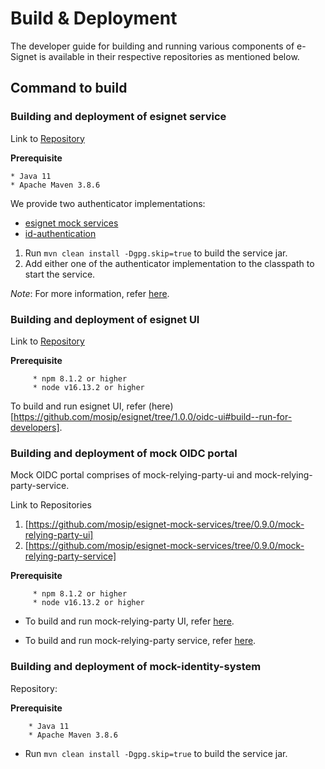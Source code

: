 # Build & Deployment

The developer guide for building and running various components of e-Signet is available in their respective repositories as mentioned below.

## Command to build

### Building and deployment of esignet service

Link to [Repository](https://github.com/mosip/esignet/tree/1.0.0/esignet-service)

**Prerequisite**

```
* Java 11
* Apache Maven 3.8.6
```
We provide two authenticator implementations:

* [esignet mock services](https://github.com/mosip/esignet-mock-services/tree/0.9.0/mock-esignet-integration-impl)
* [id-authentication](https://github.com/mosip/id-authentication/tree/release-1.2.0.1/authentication/esignet-integration-impl)

1. Run `mvn clean install -Dgpg.skip=true` to build the service jar.
2. Add either one of the authenticator implementation to the classpath to start the service.

_Note_: For more information, refer [here](https://docs.esignet.io/integration-guides).


### Building and deployment of esignet UI

Link to [Repository](https://github.com/mosip/esignet/tree/1.0.0/oidc-ui)

**Prerequisite**

```
	 * npm 8.1.2 or higher  
	 * node v16.13.2 or higher
```

To build and run esignet UI, refer (here)[https://github.com/mosip/esignet/tree/1.0.0/oidc-ui#build--run-for-developers].


### Building and deployment of mock OIDC portal

Mock OIDC portal comprises of mock-relying-party-ui and mock-relying-party-service.

Link to Repositories
1. [https://github.com/mosip/esignet-mock-services/tree/0.9.0/mock-relying-party-ui]
2. [https://github.com/mosip/esignet-mock-services/tree/0.9.0/mock-relying-party-service]
 
**Prerequisite**

```
	 * npm 8.1.2 or higher  
	 * node v16.13.2 or higher
```

* To build and run mock-relying-party UI, refer [here](https://github.com/mosip/esignet-mock-services/tree/0.9.0/mock-relying-party-ui#build--run-for-developers).

* To build and run mock-relying-party service, refer [here](https://github.com/mosip/esignet-mock-services/tree/0.9.0/mock-relying-party-service#build--run-for-developers).


### Building and deployment of mock-identity-system

Repository: [](https://github.com/mosip/esignet-mock-services/tree/0.9.0/mock-identity-system)
 
**Prerequisite**

``` 
	* Java 11
	* Apache Maven 3.8.6
```

* Run `mvn clean install -Dgpg.skip=true` to build the service jar.


<!--

### Published Artifacts

* [mosipid/idp:0.9.0](https://hub.docker.com/layers/mosipid/idp/0.9.0/images/sha256-855d867c47b87c9722551dfa401140f47722ebbd10f68f77b3115847ca530324?context=explore)
* [mosipid/idp-ui:0.9.0](https://hub.docker.com/layers/mosipid/idp-ui/0.9.0/images/sha256-078d55236bf59a644bfa45f1bcc007c72c3bf6998a9c5ae630a1cd79ae15b0e7?context=explore)
* [mosipid/oidc-ui:0.9.0](https://hub.docker.com/layers/mosipid/oidc-ui/0.9.0/images/sha256-a254796a60098a2aabe6db5b107d85fbd6c6c30cd6a4456e7168160d6762a9da?context=explore)
* [mosipid/oidc-server:0.9.0](https://hub.docker.com/layers/mosipid/oidc-server/0.9.0/images/sha256-ef003475ff3cba9b71f6a17772a011226ba8c885e03081a2b960a8bd487d4790?context=explore)

## Deployment \[TODO]

Prerequisite

Can I use the dockers directly?

How can I run it on my development machine?

How to deploy?

How to scale

How to configure

How to test
-->
